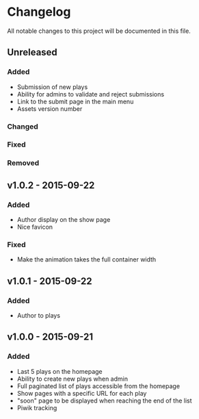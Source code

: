 # Changelog
All notable changes to this project will be documented in this file.

## Unreleased
### Added
- Submission of new plays
- Ability for admins to validate and reject submissions
- Link to the submit page in the main menu
- Assets version number

### Changed

### Fixed

### Removed

## v1.0.2 - 2015-09-22
### Added
- Author display on the show page
- Nice favicon

### Fixed
- Make the animation takes the full container width

## v1.0.1 - 2015-09-22
### Added
- Author to plays

## v1.0.0 - 2015-09-21
### Added
- Last 5 plays on the homepage
- Ability to create new plays when admin
- Full paginated list of plays accessible from the homepage
- Show pages with a specific URL for each play
- "soon" page to be displayed when reaching the end of the list
- Piwik tracking

